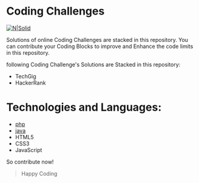 # Coding Challenges

[![N|Solid](https://cdn.rawgit.com/jaideepghosh/Coding-Challenges/2f535e18/poster.jpg)](https://jaideepghosh.blogspot.in)

Solutions of online Coding Challenges are stacked in this repository.
You can contribute your Coding Blocks to improve and Enhance the code limits in this repository.

following Coding Challenge's Solutions are Stacked in this repository:

  - TechGig
  - HackerRank

# Technologies and Languages:
* [php](http://php.net)
* [java](https://java.com/en/)
* HTML5
* CSS3
* JavaScript

So contribute now!
>    Happy Coding
